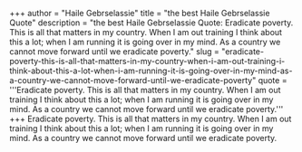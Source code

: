 +++
author = "Haile Gebrselassie"
title = "the best Haile Gebrselassie Quote"
description = "the best Haile Gebrselassie Quote: Eradicate poverty. This is all that matters in my country. When I am out training I think about this a lot; when I am running it is going over in my mind. As a country we cannot move forward until we eradicate poverty."
slug = "eradicate-poverty-this-is-all-that-matters-in-my-country-when-i-am-out-training-i-think-about-this-a-lot-when-i-am-running-it-is-going-over-in-my-mind-as-a-country-we-cannot-move-forward-until-we-eradicate-poverty"
quote = '''Eradicate poverty. This is all that matters in my country. When I am out training I think about this a lot; when I am running it is going over in my mind. As a country we cannot move forward until we eradicate poverty.'''
+++
Eradicate poverty. This is all that matters in my country. When I am out training I think about this a lot; when I am running it is going over in my mind. As a country we cannot move forward until we eradicate poverty.

